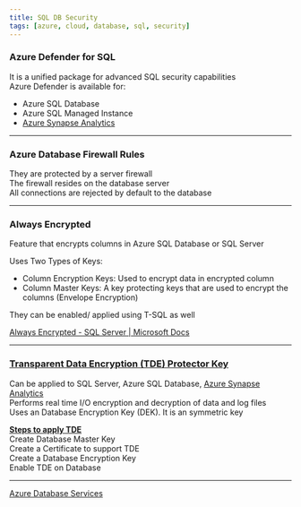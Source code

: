 ```yaml
---
title: SQL DB Security
tags: [azure, cloud, database, sql, security]
---
```


### Azure Defender for SQL

It is a unified package for advanced SQL security capabilities  
Azure Defender is available for:

* Azure SQL Database
* Azure SQL Managed Instance
* [Azure Synapse Analytics](../../Azure%20Analytics%20Services/Azure%20Synapse%20Analytics/Azure%20Synapse%20Analytics.md)

---

### Azure Database Firewall Rules

They are protected by a server firewall  
The firewall resides on the database server  
All connections are rejected by default to the database

---

### Always Encrypted

Feature that encrypts columns in Azure SQL Database or SQL Server

Uses Two Types of Keys:

* Column Encryption Keys: Used to encrypt data in encrypted column
* Column Master Keys: A key protecting keys that are used to encrypt the columns (Envelope Encryption)

They can be enabled/ applied using T-SQL as well

[Always Encrypted - SQL Server | Microsoft Docs](https://docs.microsoft.com/en-us/sql/relational-databases/security/encryption/always-encrypted-database-engine?view=sql-server-ver15)

---

### [Transparent Data Encryption (TDE) Protector Key](../../Azure%20Analytics%20Services/Azure%20Synapse%20Analytics/Transparent%20Data%20Encryption%20%28TDE%29%20Protector%20Key.md)

Can be applied to SQL Server, Azure SQL Database, [Azure Synapse Analytics](../../Azure%20Analytics%20Services/Azure%20Synapse%20Analytics/Azure%20Synapse%20Analytics.md)  
Performs real time I/O encryption and decryption of data and log files  
Uses an Database Encryption Key (DEK). It is an symmetric key

**<u>Steps to apply TDE</u>**  
Create Database Master Key  
Create a Certificate to support TDE  
Create a Database Encryption Key  
Enable TDE on Database

---

[Azure Database Services](../Azure%20Database%20Services.md)